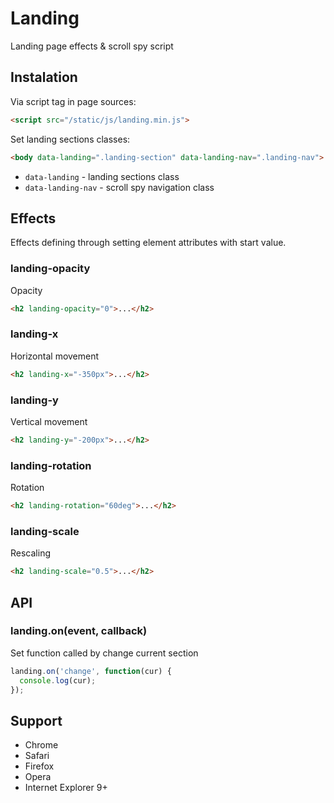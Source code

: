 # Landing

  Landing page effects & scroll spy script

## Instalation

  Via script tag in page sources:

```html
<script src="/static/js/landing.min.js">
```

  Set landing sections classes:

```html
<body data-landing=".landing-section" data-landing-nav=".landing-nav">
```

* `data-landing` - landing sections class
* `data-landing-nav` - scroll spy navigation class

## Effects

Effects defining through setting element attributes with start value.

### landing-opacity

  Opacity

```html
<h2 landing-opacity="0">...</h2>
```

### landing-x
  
  Horizontal movement

```html
<h2 landing-x="-350px">...</h2>
```

### landing-y

  Vertical movement

```html
<h2 landing-y="-200px">...</h2>
```

### landing-rotation

  Rotation

```html
<h2 landing-rotation="60deg">...</h2>
```

### landing-scale

  Rescaling

```html
<h2 landing-scale="0.5">...</h2>
```

## API

### landing.on(event, callback)

  Set function called by change current section

```js
landing.on('change', function(cur) {
  console.log(cur);
});
```

## Support

* Chrome
* Safari
* Firefox
* Opera
* Internet Explorer 9+
